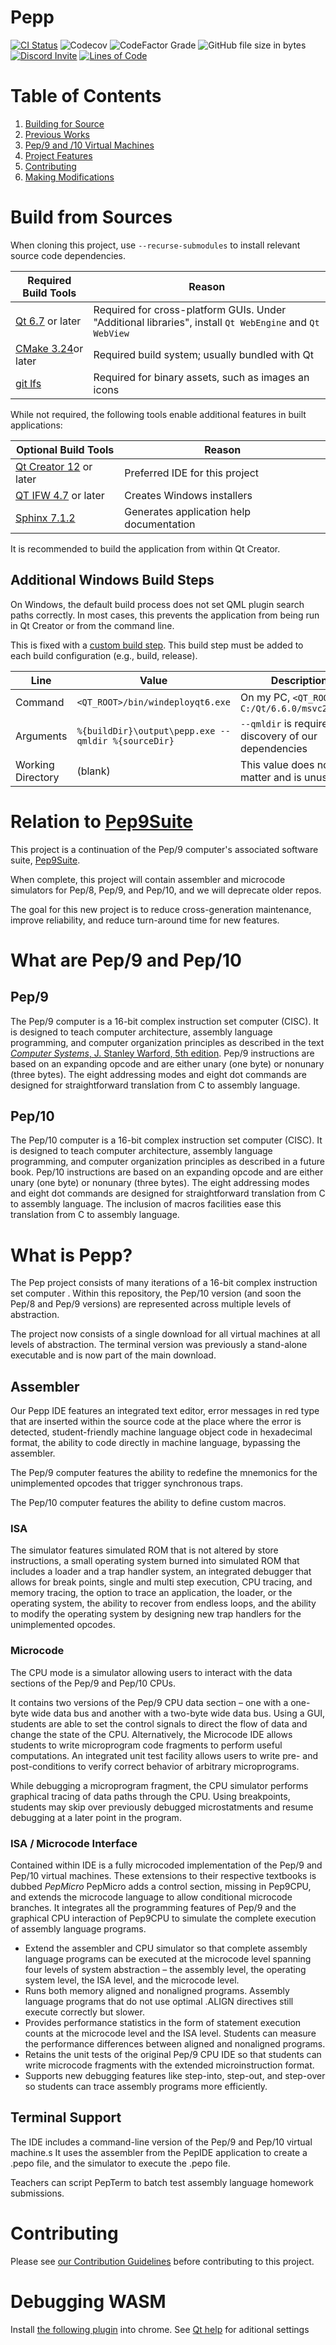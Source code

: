 # Pepp

[![CI Status](https://github.com/matthew-mcraven/pepp/actions/workflows/ci.yml/badge.svg)](https://github.com/matthew-mcraven/pepp/actions/workflows/ci.yml)
![Codecov](https://img.shields.io/codecov/c/github/matthew-mcraven/Pepp)
![CodeFactor Grade](https://img.shields.io/codefactor/grade/github/matthew-mcraven/Pepp)
![GitHub file size in bytes](https://img.shields.io/github/repo-size/matthew-mcraven/Pepp)
[![Discord Invite](https://dcbadge.vercel.app/api/server/wF7HYdvF55?style=flat)](https://discord.gg/wF7HYdvF55)
[![Lines of Code](https://sonarcloud.io/api/project_badges/measure?project=Matthew-McRaven_Pepp&metric=ncloc)](https://sonarcloud.io/summary/new_code?id=Matthew-McRaven_Pepp)

# Table of Contents

1. [Building for Source](#build-from-sources)
2. [Previous Works](#relation-to-pep9suite)
3. [Pep/9 and /10 Virtual Machines](#what-are-pep9-and-pep10)
4. [Project Features](#what-is-pepp)
5. [Contributing](#contributing)
6. [Making Modifications](#making-modifications)

# Build from Sources

When cloning this project, use `--recurse-submodules` to install relevant source code dependencies.

| Required Build Tools                                               | Reason                                                                                                  |
|--------------------------------------------------------------------|---------------------------------------------------------------------------------------------------------|
| [Qt 6.7](https://doc.qt.io/qt-6/get-and-install-qt.html) or later  | Required for cross-platform GUIs. Under "Additional libraries", install `Qt WebEngine` and `Qt WebView` |
| [CMake 3.24](https://cmake.org/download/)or later                  | Required build system; usually bundled with Qt                                                          | 
| [git lfs](https://git-lfs.com/)                                    | Required for binary assets, such as images an icons                                                     |

While not required, the following tools enable additional features in built applications:

| Optional Build Tools                                                         | Reason                                   |
|------------------------------------------------------------------------------|------------------------------------------|
| [Qt Creator 12](https://www.qt.io/download) or later                         | Preferred IDE for this project           |
| [QT IFW 4.7](https://doc.qt.io/qtinstallerframework/) or later               | Creates Windows installers               |
| [Sphinx 7.1.2](https://www.sphinx-doc.org/en/master/usage/installation.html) | Generates application help documentation |

It is recommended to build the application from within Qt Creator.

## Additional Windows Build Steps

On Windows, the default build process does not set QML plugin search paths correctly.
In most cases, this prevents the application from being run in Qt Creator or from the command line.

This is fixed with
a [custom build step](https://doc.qt.io/qtcreator/creator-build-settings.html#adding-custom-build-steps).
This build step must be added to each build configuration (e.g., build, release).

| Line              | Value                                               | Description                                              |
|-------------------|-----------------------------------------------------|----------------------------------------------------------|
| Command           | `<QT_ROOT>/bin/windeployqt6.exe`                    | On my PC, `<QT_ROOT>` is `C:/Qt/6.6.0/msvc2019_64`       |
| Arguments         | `%{buildDir}\output\pepp.exe --qmldir %{sourceDir}` | `--qmldir` is required for discovery of our dependencies |
| Working Directory | (blank)                                             | This value does not matter and is unused                 |

# Relation to [Pep9Suite](https://github.com/StanWarford/pep9suite)

This project is a continuation of the Pep/9 computer's associated software
suite, [Pep9Suite](https://github.com/StanWarford/pep9suite).

When complete, this project will contain assembler and microcode simulators for Pep/8, Pep/9, and Pep/10, and we will
deprecate older repos.

The goal for this new project is to reduce cross-generation maintenance, improve reliability, and reduce turn-around
time for new features.

# What are Pep/9 and Pep/10

## Pep/9

The Pep/9 computer is a 16-bit complex instruction set computer (CISC).
It is designed to teach computer architecture, assembly language programming, and computer organization principles as
described in the text [_Computer
Systems_, J. Stanley Warford, 5th edition](http://computersystemsbook.com/5th-edition/).
Pep/9 instructions are based on an expanding opcode and are either unary (one byte) or nonunary (three bytes).
The eight addressing modes and eight dot commands are designed for straightforward translation from C to assembly
language.

## Pep/10

The Pep/10 computer is a 16-bit complex instruction set computer (CISC).
It is designed to teach computer architecture, assembly language programming, and computer organization principles as
described in a future book.
Pep/10 instructions are based on an expanding opcode and are either unary (one byte) or nonunary (three bytes).
The eight addressing modes and eight dot commands are designed for straightforward translation from C to assembly
language.
The inclusion of macros facilities ease this translation from C to assembly language.

# What is Pepp?

The Pep project consists of many iterations of a 16-bit complex instruction set computer .
Within this repository, the Pep/10 version (and soon the Pep/8 and Pep/9 versions) are represented across multiple
levels of abstraction.

The project now consists of a single download for all virtual machines at all levels of abstraction.
The terminal version was previously a stand-alone executable and is now part of the main download.

## Assembler

Our Pepp IDE features an integrated text editor, error messages in red type that are inserted within the source code at
the place where the error is detected, student-friendly machine language object code in hexadecimal format, the ability
to code directly in machine language, bypassing the assembler.

The Pep/9 computer features the ability to redefine the mnemonics for the unimplemented opcodes that trigger synchronous
traps.

The Pep/10 computer features the ability to define custom macros.

### ISA

The simulator features simulated ROM that is not altered by store instructions, a small operating system burned into
simulated ROM that includes a loader and a trap handler system, an integrated debugger that allows for break points,
single and multi step execution, CPU tracing, and memory tracing, the option to trace an application, the loader, or the
operating system, the ability to recover from endless loops, and the ability to modify the operating system by designing
new trap handlers for the unimplemented opcodes.

### Microcode

The CPU mode is a simulator allowing users to interact with the data sections of the Pep/9 and Pep/10 CPUs.

It contains two versions of the Pep/9 CPU data section &ndash; one with a one-byte wide data bus and another with a
two-byte wide data bus. Using a GUI, students are able to set the control signals to direct the flow of data and change
the state of the CPU. Alternatively, the Microcode IDE allows students to write microprogram code fragments to perform
useful computations. An integrated unit test facility allows users to write pre- and post-conditions to verify correct
behavior of arbitrary microprograms.

While debugging a microprogram fragment, the CPU simulator performs graphical tracing of data paths through the CPU.
Using breakpoints, students may skip over previously debugged microstatments and resume debugging at a later point in
the program.

### ISA / Microcode Interface

Contained within IDE is a fully microcoded implementation of the Pep/9 and Pep/10 virtual machines.
These extensions to their respective textbooks is dubbed *PepMicro*
PepMicro adds a control section, missing in Pep9CPU, and extends the microcode language to allow conditional microcode
branches.
It integrates all the programming features of Pep/9 and the graphical CPU interaction of Pep9CPU to simulate the
complete execution of assembly language programs.

* Extend the assembler and CPU simulator so that complete assembly language programs can be executed at the microcode
  level spanning four levels of system abstraction &ndash; the assembly level, the operating system level, the ISA
  level, and the microcode level.
* Runs both memory aligned and nonaligned programs. Assembly language programs that do not use optimal .ALIGN directives
  still execute correctly but slower.
* Provides performance statistics in the form of statement execution counts at the microcode level and the ISA level.
  Students can measure the performance differences between aligned and nonaligned programs.
* Retains the unit tests of the original Pep/9 CPU IDE so that students can write microcode fragments with the extended
  microinstruction format.
* Supports new debugging features like step-into, step-out, and step-over so students can trace assembly programs more
  efficiently.

## Terminal Support

The IDE includes a command-line version of the Pep/9 and Pep/10 virtual machine.s
It uses the assembler from the PepIDE application to create a .pepo file, and the simulator to execute the .pepo file.

Teachers can script PepTerm to batch test assembly language homework submissions.

# Contributing

Please see [our Contribution Guidelines](CONTRIBUTING.md) before contributing to this project.

# Debugging WASM

Install [the following plugin](https://chromewebstore.google.com/detail/cc++-devtools-support-dwa/pdcpmagijalfljmkmjngeonclgbbannb?pli=1)
into chrome.
See [Qt help](https://doc.qt.io/qt-6/wasm.html#debugging-and-profiling) for aditional settings
